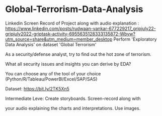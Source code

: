 # Global-Terrorism-Data-Analysis
Linkedin Screen Record of Project along with audio explanation : https://www.linkedin.com/posts/rudwaan-vankar-677229217_gripjuly22-gripjuly2022-griptask-activity-6955635128333135872-Wbyw?utm_source=share&utm_medium=member_desktop
Perform 'Exploratory Data Analysis' on dataset 'Global Terrorism'

As a security/defense analyst, try to find out the hot zone of terrorism.

What all security issues and insights you can derive by EDA?

You can choose any of the tool of your choice (Python/R/Tableau/PowerBl/Excel/SAP/SAS)

Dataset: https://bit.ly/2TK5Xn5

Intermediate Leve: Create storyboards. Screen-record along with

your audio explaining the charts and interpretations. Use images.
